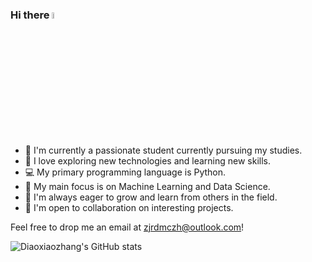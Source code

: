 ### Hi there <a href="https://www.gautamkrishnar.com/"><img src="https://media.giphy.com/media/hvRJCLFzcasrR4ia7z/giphy.gif" width="5%"></a>

<!--
**Diaoxiaozhang/Diaoxiaozhang** is a ✨ _special_ ✨ repository because its `README.md` (this file) appears on your GitHub profile.
-->

- 🏫 I'm currently a passionate student currently pursuing my studies.
- 🌱 I love exploring new technologies and learning new skills.
- 💻 My primary programming language is Python.
- 🎯 My main focus is on Machine Learning and Data Science.
- 🌱 I'm always eager to grow and learn from others in the field.
- 🤝 I'm open to collaboration on interesting projects.

Feel free to drop me an email at zjrdmczh@outlook.com!

![Diaoxiaozhang's GitHub stats](https://github-readme-stats.vercel.app/api?username=Diaoxiaozhang)
